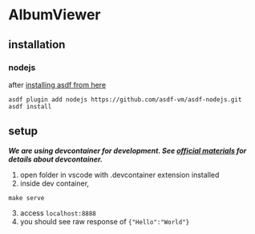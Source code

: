# AlbumViewer

## installation 


### nodejs
after [installing asdf from here](https://github.com/asdf-vm/asdf)

```
asdf plugin add nodejs https://github.com/asdf-vm/asdf-nodejs.git
asdf install
```

## setup
***We are using devcontainer for development.
See [official materials](https://code.visualstudio.com/docs/devcontainers/containers#_forwarding-or-publishing-a-port) for details about devcontainer.***

1. open folder in vscode with .devcontainer extension installed
2. inside dev container,
```
make serve
```
3. access `localhost:8888`
4. you should see raw response of `{"Hello":"World"}`
